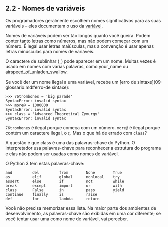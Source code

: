 ## 2.2 - Nomes de variáveis

Os programadores geralmente escolhem nomes significativos para as suas variáveis – eles documentam o uso da [variável](09-glossario.md#variável).

Nomes de variáveis podem ser tão longos quanto você queira. Podem conter tanto letras como números, mas não podem começar com um número. É legal usar letras maiúsculas, mas a convenção é usar apenas letras minúsculas para nomes de variáveis.

O caractere de sublinhar (\_) pode aparecer em um nome. Muitas vezes é usado em nomes com várias palavras, como your\_name ou airspeed\_of\_unladen\_swallow.

Se você der um nome ilegal a uma variável, recebe um [erro de sintaxe](09-glossario.md#erro-de sintaxe):

```
>>> 76trombones = 'big parade'
SyntaxError: invalid syntax
>>> more@ = 1000000
SyntaxError: invalid syntax
>>> class = 'Advanced Theoretical Zymurgy'
SyntaxError: invalid syntax
```
`76trombones` é ilegal porque começa com um número. `more@` é ilegal porque contém um caractere ilegal, o `@`. Mas o que há de errado com `class`?

A questão é que class é uma das palavras-chave do Python. O interpretador usa palavras-chave para reconhecer a estrutura do programa e elas não podem ser usadas como nomes de variável.


O Python 3 tem estas palavras-chave:

```
and         del         from        None        True
as          elif        global      nonlocal    try
assert      else        if          not         while
break       except      import      or          with
class       False       in          pass        yield
continue    finally     is          raise
def         for         lambda      return
```

Você não precisa memorizar essa lista. Na maior parte dos ambientes de desenvolvimento, as palavras-chave são exibidas em uma cor diferente; se você tentar usar uma como nome de variável, vai perceber.
